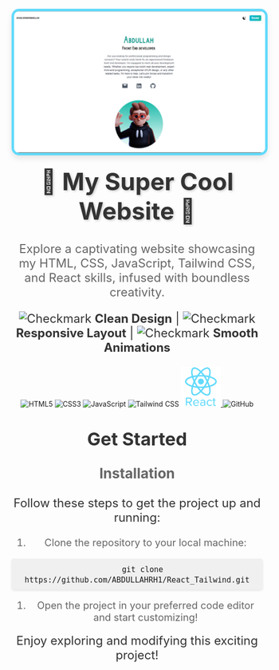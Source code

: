 <!-- Project Screenshot -->
<p align="center">
  <img src="public/web.png" alt="Project Screenshot" style="border: 5px solid #61dafb; border-radius: 15px; box-shadow: 0 6px 12px rgba(0, 0, 0, 0.1);" />
</p>

<!-- Project Title -->
<h1 align="center" style="font-size: 48px; margin-top: 20px; color: #333; text-shadow: 2px 2px 4px rgba(0, 0, 0, 0.2);">🚀 My Super Cool Website 🚀</h1>

<!-- Project Description -->
<p align="center" style="font-size: 24px; margin-top: 20px; color: #666;">Explore a captivating website showcasing my HTML, CSS, JavaScript, Tailwind CSS, and React skills, infused with boundless creativity.</p>

<!-- Key Features -->
<p align="center" style="font-size: 24px; margin-top: 20px; color: #333;">
  <img src="https://img.icons8.com/color/80/000000/checkmark--v1.png" alt="Checkmark" />
  <strong>Clean Design</strong> |
  <img src="https://img.icons8.com/color/80/000000/checkmark--v1.png" alt="Checkmark" />
  <strong>Responsive Layout</strong> |
  <img src="https://img.icons8.com/color/80/000000/checkmark--v1.png" alt="Checkmark" />
  <strong>Smooth Animations</strong>
</p>

<!-- Technologies Used -->
<p align="center">
  <img src="https://img.icons8.com/color/80/000000/html-5--v1.png" alt="HTML5" />
  <img src="https://img.icons8.com/color/80/000000/css3.png" alt="CSS3" />
  <img src="https://img.icons8.com/color/80/000000/javascript--v1.png" alt="JavaScript" />
  <img src="https://img.icons8.com/color/80/000000/tailwindcss--v2.png" alt="Tailwind CSS" />
  <a href="https://reactjs.org/" target="_blank" rel="noreferrer">
    <img src="https://raw.githubusercontent.com/devicons/devicon/master/icons/react/react-original-wordmark.svg" alt="React" width="80" height="80" />
  </a>
  <img src="https://img.icons8.com/color/80/000000/github--v1.png" alt="GitHub" />
</p>

<!-- Get Started Section -->
<h2 align="center" style="font-size: 36px; margin-top: 40px; color: #333;">Get Started</h2>

<!-- Installation -->
<h3 align="center" style="font-size: 28px; margin-top: 20px; color: #666;">Installation</h3>

<p align="center" style="font-size: 24px; margin-top: 20px; color: #333;">Follow these steps to get the project up and running:</p>

<ol align="center" style="font-size: 20px; margin-top: 20px; color: #666;">
  <li>Clone the repository to your local machine:</li>
</ol>

<pre align="center" style="font-size: 18px; margin-top: 10px; background-color: #f0f0f0; padding: 10px; border-radius: 5px; box-shadow: 0 2px 4px rgba(0, 0, 0, 0.1);">
  <code>git clone https://github.com/ABDULLAHRH1/React_Tailwind.git</code>
</pre>

<ol align="center" style="font-size: 20px; margin-top: 20px; color: #666;">
  <li>Open the project in your preferred code editor and start customizing!</li>
</ol>

<p align="center" style="font-size: 24px; margin-top: 20px; color: #333;">Enjoy exploring and modifying this exciting project!</p>
